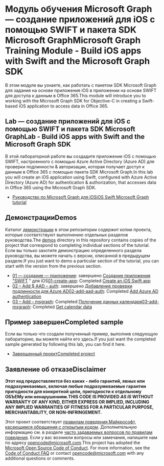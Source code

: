 # <a name="microsoft-graph-training-module---build-ios-apps-with-swift-and-the-microsoft-graph-sdk"></a><span data-ttu-id="e869e-101">Модуль обучения Microsoft Graph — создание приложений для iOS с помощью SWIFT и пакета SDK Microsoft Graph</span><span class="sxs-lookup"><span data-stu-id="e869e-101">Microsoft Graph Training Module - Build iOS apps with Swift and the Microsoft Graph SDK</span></span>

<span data-ttu-id="e869e-102">В этом модуле вы узнаете, как работать с пакетом SDK Microsoft Graph для задания на основе приложения iOS в приложении на основе SWIFT для доступа к данным в Office 365.</span><span class="sxs-lookup"><span data-stu-id="e869e-102">This module will introduce you to working with the Microsoft Graph SDK for Objective-C in creating a Swift-based iOS application to access data in Office 365.</span></span>

## <a name="lab---build-ios-apps-with-swift-and-the-microsoft-graph-sdk"></a><span data-ttu-id="e869e-103">Lab — создание приложений для iOS с помощью SWIFT и пакета SDK Microsoft Graph</span><span class="sxs-lookup"><span data-stu-id="e869e-103">Lab - Build iOS apps with Swift and the Microsoft Graph SDK</span></span>

<span data-ttu-id="e869e-104">В этой лабораторной работе вы создадите приложение iOS с помощью SWIFT, настроенного с помощью Azure Active Directory (Azure AD) для проверки подлинности & авторизации, которая получает доступ к данным в Office 365 с помощью пакета SDK Microsoft Graph.</span><span class="sxs-lookup"><span data-stu-id="e869e-104">In this lab you will create an iOS application using Swift, configured with Azure Active Directory (Azure AD) for authentication & authorization, that accesses data in Office 365 using the Microsoft Graph SDK.</span></span>

- [<span data-ttu-id="e869e-105">Руководство по Microsoft Graph для iOS</span><span class="sxs-lookup"><span data-stu-id="e869e-105">iOS Swift Microsoft Graph tutorial</span></span>](https://docs.microsoft.com/graph/tutorials/ios-swift)

## <a name="demos"></a><span data-ttu-id="e869e-106">Демонстрации</span><span class="sxs-lookup"><span data-stu-id="e869e-106">Demos</span></span>

<span data-ttu-id="e869e-107">Каталог [демонстрации](./demos) в этом репозитории содержит копии проекта, которые соответствуют выполнению отдельных разделов руководства.</span><span class="sxs-lookup"><span data-stu-id="e869e-107">The [demos](./demos) directory in this repository contains copies of the project that correspond to completing individual sections of the tutorial.</span></span> <span data-ttu-id="e869e-108">Если вы только захотите демонстрацию определенного раздела руководства, вы можете начать с версии, описанной в предыдущем разделе.</span><span class="sxs-lookup"><span data-stu-id="e869e-108">If you just want to demo a particular section of the tutorial, you can start with the version from the previous section.</span></span>

- <span data-ttu-id="e869e-109">[01 — создание — приложение](demos/01-create-app): завершено [Создание приложения "SWIFT](https://docs.microsoft.com/graph/tutorials/ios-swift?tutorial-step=1) " для iOS</span><span class="sxs-lookup"><span data-stu-id="e869e-109">[01-create-app](demos/01-create-app): Completed [Create an iOS Swift app](https://docs.microsoft.com/graph/tutorials/ios-swift?tutorial-step=1)</span></span>
- <span data-ttu-id="e869e-110">[02 – Add $ AAD – auth](demos/02-add-aad-auth): завершено [Добавление проверки подлинности для Azure AD](https://docs.microsoft.com/graph/tutorials/ios-swift?tutorial-step=3)</span><span class="sxs-lookup"><span data-stu-id="e869e-110">[02-add-aad-auth](demos/02-add-aad-auth): Completed [Add Azure AD authentication](https://docs.microsoft.com/graph/tutorials/ios-swift?tutorial-step=3)</span></span>
- <span data-ttu-id="e869e-111">[03 – Add – msgraph](demos/03-add-msgraph): Completed [Получение данных календаря](https://docs.microsoft.com/graph/tutorials/ios-swift?tutorial-step=4)</span><span class="sxs-lookup"><span data-stu-id="e869e-111">[03-add-msgraph](demos/03-add-msgraph): Completed [Get calendar data](https://docs.microsoft.com/graph/tutorials/ios-swift?tutorial-step=4)</span></span>

## <a name="completed-sample"></a><span data-ttu-id="e869e-112">Пример завершен</span><span class="sxs-lookup"><span data-stu-id="e869e-112">Completed sample</span></span>

<span data-ttu-id="e869e-113">Если вы только что создали полученный пример, выполнив следующую лабораторию, вы можете найти его здесь.</span><span class="sxs-lookup"><span data-stu-id="e869e-113">If you just want the completed sample generated by following this lab, you can find it here.</span></span>

- [<span data-ttu-id="e869e-114">Завершенный проект</span><span class="sxs-lookup"><span data-stu-id="e869e-114">Completed project</span></span>](demos/03-add-msgraph)

## <a name="disclaimer"></a><span data-ttu-id="e869e-115">Заявление об отказе</span><span class="sxs-lookup"><span data-stu-id="e869e-115">Disclaimer</span></span>

<span data-ttu-id="e869e-116">**Этот код предоставляется без каких _-_ либо гарантий, явных или подразумеваемых, включая любые подразумеваемые гарантии пригодности для конкретной цели, пригодности к отдельному ОБЪЕМу или ненарушениям.**</span><span class="sxs-lookup"><span data-stu-id="e869e-116">**THIS CODE IS PROVIDED _AS IS_ WITHOUT WARRANTY OF ANY KIND, EITHER EXPRESS OR IMPLIED, INCLUDING ANY IMPLIED WARRANTIES OF FITNESS FOR A PARTICULAR PURPOSE, MERCHANTABILITY, OR NON-INFRINGEMENT.**</span></span>

<span data-ttu-id="e869e-p102">Этот проект соответствует [правилам поведения Майкрософт, касающимся обращения с открытым кодом](https://opensource.microsoft.com/codeofconduct/). Дополнительную информацию см. в разделе [часто задаваемых вопросов по правилам поведения](https://opensource.microsoft.com/codeofconduct/faq/). Если у вас возникли вопросы или замечания, напишите нам по адресу [opencode@microsoft.com](mailto:opencode@microsoft.com).</span><span class="sxs-lookup"><span data-stu-id="e869e-p102">This project has adopted the [Microsoft Open Source Code of Conduct](https://opensource.microsoft.com/codeofconduct/). For more information, see the [Code of Conduct FAQ](https://opensource.microsoft.com/codeofconduct/faq/) or contact [opencode@microsoft.com](mailto:opencode@microsoft.com) with any additional questions or comments.</span></span>

